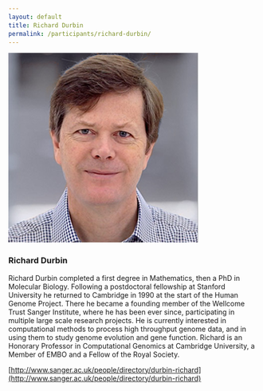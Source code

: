 ```yaml
---
layout: default
title: Richard Durbin
permalink: /participants/richard-durbin/
---
```


<img src="/img/participants/durbin.jpg" alt="Richard Durbin" class="staff">    

### Richard Durbin

Richard Durbin completed a first degree in Mathematics, then a PhD in Molecular Biology.  Following a postdoctoral fellowship at Stanford University he returned to Cambridge in 1990 at the start of the Human Genome Project. There he became a founding member of the Wellcome Trust Sanger Institute, where he has been ever since,  participating in multiple large scale research projects.  He is currently interested in computational methods to process high throughput genome data, and in using them to study genome evolution and gene function.  Richard is an Honorary Professor in Computational Genomics at Cambridge University, a Member of EMBO and a Fellow of the Royal Society.

[http://www.sanger.ac.uk/people/directory/durbin-richard](http://www.sanger.ac.uk/people/directory/durbin-richard)
